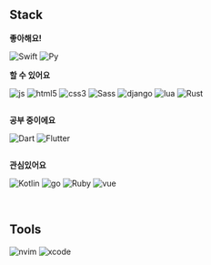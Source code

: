 ### 
## Stack


**좋아해요!**

![Swift](https://img.shields.io/badge/Swift-F95118?style=for-the-badge&logo=swift&logoColor=white)
![Py](https://img.shields.io/badge/Python-1969AA?style=for-the-badge&logo=python&logoColor=white)
![]()
![]()

**할 수 있어요**

![js](https://img.shields.io/badge/JavaScript-F4E677?style=for-the-badge&logo=JavaScript&logoColor=black)
![html5](https://img.shields.io/badge/HTML5-E28A71?style=for-the-badge&logo=html5&logoColor=black)
![css3](https://img.shields.io/badge/CSS3-5A8FB5?style=for-the-badge&logo=css3&logoColor=black)
![Sass](https://img.shields.io/badge/Sass-CC6699?style=for-the-badge&logo=sass&logoColor=white)
![django](https://img.shields.io/badge/Django-092E20?style=for-the-badge&logo=django&logoColor=white)
![lua](https://img.shields.io/badge/Lua-2C2D72?style=for-the-badge&logo=lua&logoColor=white)
![Rust](https://img.shields.io/badge/Rust-000000?style=for-the-badge&logo=rust&logoColor=white)

![]()


**공부 중이에요**

![Dart](https://img.shields.io/badge/Dart-0175C2?style=for-the-badge&logo=dart&logoColor=white)
![Flutter](https://img.shields.io/badge/Flutter-02569B?style=for-the-badge&logo=flutter&logoColor=white)


![]()

**관심있어요**

![Kotlin](https://img.shields.io/badge/Kotlin-7F52FF?&style=for-the-badge&logo=kotlin&logoColor=white)
![go](https://img.shields.io/badge/Go-00ADD8?style=for-the-badge&logo=go&logoColor=white)
![Ruby](https://img.shields.io/badge/Ruby-CC342D?style=for-the-badge&logo=ruby&logoColor=white)
![vue](https://img.shields.io/badge/Vue.js-35495E?style=for-the-badge&logo=vue.js&logoColor=4FC08D)

![]()
![]()



## Tools

![nvim](https://img.shields.io/badge/NeoVim-%2357A143.svg?&style=for-the-badge&logo=neovim&logoColor=white)
![xcode](https://img.shields.io/badge/Xcode-007ACC?style=for-the-badge&logo=Xcode&logoColor=white)

![]()

<!--
**isemae/isemae** is a ✨ _special_ ✨ repository because its `README.md` (this file) appears on your GitHub profile.

Here are some ideas to get you started:

- 🔭 I’m currently working on ...
- 🌱 I’m currently learning ...
- 👯 I’m looking to collaborate on ...
- 🤔 I’m looking for help with ...
- 💬 Ask me about ...
- 📫 How to reach me: ...
- 😄 Pronouns: ...
- ⚡ Fun fact: ...
-->
